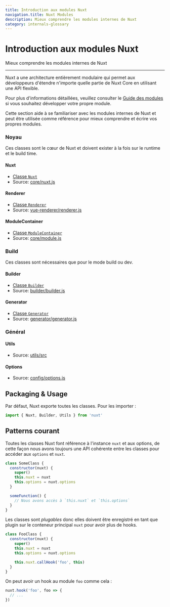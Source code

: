 ```yaml
---
title: Introduction aux modules Nuxt
navigation.title: Nuxt Modules
description: Mieux comprendre les modules internes de Nuxt
category: internals-glossary
---
```

# Introduction aux modules Nuxt

Mieux comprendre les modules internes de Nuxt

---
Nuxt a une architecture entièrement modulaire qui permet aux développeurs d'étendre n'importe quelle partie de Nuxt Core en utilisant une API flexible.

Pour plus d'informations détaillées, veuillez consulter le [Guide des modules](/docs/directory-structure/modules) si vous souhaitez développer votre propre module.

Cette section aide à se familiariser avec les modules internes de Nuxt et peut être utilisée comme référence pour mieux comprendre et écrire vos propres modules.

### Noyau

Ces classes sont le cœur de Nuxt et doivent exister à la fois sur le runtime et le build time.

#### Nuxt

- [Classe `Nuxt`](/docs/internals-glossary/internals-nuxt)
- Source: [core/nuxt.js](https://github.com/nuxt/nuxt.js/blob/dev/packages/core/src/nuxt.js)

#### Renderer

- [Classe `Renderer`](/docs/internals-glossary/internals-renderer)
- Source: [vue-renderer/renderer.js](https://github.com/nuxt/nuxt.js/blob/dev/packages/vue-renderer/src/renderer.js)

#### ModuleContainer

- [Classe `ModuleContainer`](/docs/internals-glossary/internals-module-container)
- Source: [core/module.js](https://github.com/nuxt/nuxt.js/blob/dev/packages/core/src/module.js)

### Build

Ces classes sont nécessaires que pour le mode build ou dev.

#### Builder

- [Classe `Builder`](/docs/internals-glossary/internals-builder)
- Source: [builder/builder.js](https://github.com/nuxt/nuxt.js/blob/dev/packages/builder/src/builder.js)

#### Generator

- [Classe `Generator`](/docs/internals-glossary/internals-generator)
- Source: [generator/generator.js](https://github.com/nuxt/nuxt.js/blob/dev/packages/generator/src/generator.js)

### Général

#### Utils

- Source: [utils/src](https://github.com/nuxt/nuxt.js/blob/dev/packages/utils/src)

#### Options

- Source: [config/options.js](https://github.com/nuxt/nuxt.js/blob/dev/packages/config/src/options.js)

## Packaging & Usage

Par défaut, Nuxt exporte toutes les classes. Pour les importer :

```js
import { Nuxt, Builder, Utils } from 'nuxt'
```

## Patterns courant

Toutes les classes Nuxt font référence à l'instance `nuxt` et aux options, de cette façon nous avons toujours une API cohérente entre les classes pour accéder aux `options` et `nuxt`.

```js
class SomeClass {
  constructor(nuxt) {
    super()
    this.nuxt = nuxt
    this.options = nuxt.options
  }

  someFunction() {
    // Nous avons accès à `this.nuxt` et `this.options`
  }
}
```

Les classes sont _plugables_ donc elles doivent être enregistré en tant que plugin sur le conteneur principal `nuxt` pour avoir plus de hooks.

```js
class FooClass {
  constructor(nuxt) {
    super()
    this.nuxt = nuxt
    this.options = nuxt.options

    this.nuxt.callHook('foo', this)
  }
}
```

On peut avoir un hook au module `foo` comme cela :

```js
nuxt.hook('foo', foo => {
  // ...
})
```
